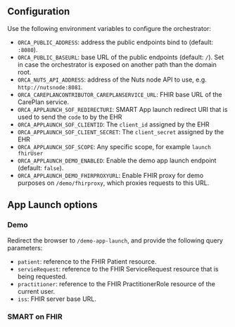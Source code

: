 ## Configuration
Use the following environment variables to configure the orchestrator:

- `ORCA_PUBLIC_ADDRESS`: address the public endpoints bind to (default: `:8080`).
- `ORCA_PUBLIC_BASEURL`: base URL of the public endpoints (default: `/`). Set in case the orchestrator is exposed on another path than the domain root.
- `ORCA_NUTS_API_ADDRESS`: address of the Nuts node API to use, e.g. `http://nutsnode:8081`.
- `ORCA_CAREPLANCONTRIBUTOR_CAREPLANSERVICE_URL`: FHIR base URL of the CarePlan service.
- `ORCA_APPLAUNCH_SOF_REDIRECTURI`: SMART App launch redirect URI that is used to send the `code` to by the EHR
- `ORCA_APPLAUNCH_SOF_CLIENTID`:  The `client_id` assigned by the EHR
- `ORCA_APPLAUNCH_SOF_CLIENT_SECRET`: The `client_secret` assigned by the EHR
- `ORCA_APPLAUNCH_SOF_SCOPE`: Any specific scope, for example `launch fhirUser`
- `ORCA_APPLAUNCH_DEMO_ENABLED`: Enable the demo app launch endpoint (default: `false`).
- `ORCA_APPLAUNCH_DEMO_FHIRPROXYURL`: Enable FHIR proxy for demo purposes on `/demo/fhirproxy`, which proxies requests to this URL. 

## App Launch options

### Demo

Redirect the browser to `/demo-app-launch`, and provide the following query parameters:

- `patient`: reference to the FHIR Patient resource.
- `servieRequest`: reference to the FHIR ServiceRequest resource that is being requested.
- `practitioner`: reference to the FHIR PractitionerRole resource of the current user.
- `iss`: FHIR server base URL.

### SMART on FHIR